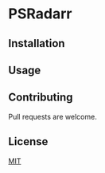 # PSRadarr


## Installation


## Usage


## Contributing
Pull requests are welcome. 


## License
[MIT](https://choosealicense.com/licenses/mit/)